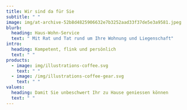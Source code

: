 ```yaml
---
title: Wir sind da für Sie
subtitle: " "
image: img/at-archive-52b8d4825906632e7b3252aad33f37de5e3a9581.jpeg
blurb:
  heading: Haus-Wohn-Service
  text: " Mit Rat und Tat rund um Ihre Wohnung und Liegenschaft"
intro:
  heading: Kompetent, flink und persönlich
  text: " "
products:
  - image: img/illustrations-coffee.svg
    text: " "
  - image: /img/illustrations-coffee-gear.svg
    text: " "
values:
  heading: Damit Sie unbeschwert Ihr zu Hause geniessen können
  text: " "
---
```

